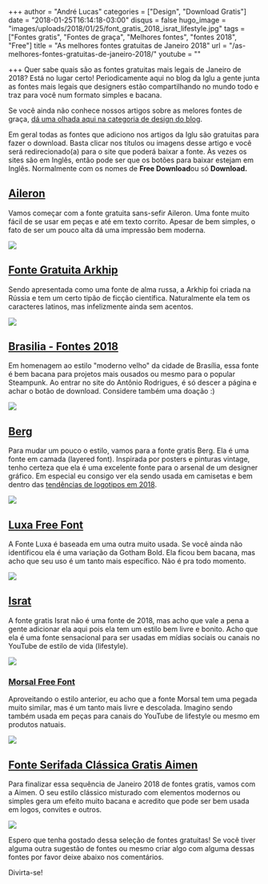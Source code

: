 +++
author = "André Lucas"
categories = ["Design", "Download Gratis"]
date = "2018-01-25T16:14:18-03:00"
disqus = false
hugo_image = "images/uploads/2018/01/25/font_gratis_2018_israt_lifestyle.jpg"
tags = ["Fontes gratis", "Fontes de graça", "Melhores fontes", "fontes 2018", "Free"]
title = "As melhores fontes gratuitas de Janeiro 2018"
url = "/as-melhores-fontes-gratuitas-de-janeiro-2018/"
youtube = ""

+++
Quer sabe quais são as fontes gratuitas mais legais de Janeiro de 2018? Está no lugar certo! Periodicamente aqui no blog da Iglu a gente junta as fontes mais legais que designers estão compartilhando no mundo todo e traz para você num formato simples e bacana.

Se você ainda não conhece nossos artigos sobre as melores fontes de graça, [dá uma olhada aqui na categoria de design do blog](https://www.igluonline.com/categories/design).

Em geral todas as fontes que adiciono nos artigos da Iglu são gratuitas para fazer o download. Basta clicar nos títulos ou imagens desse artigo e você será redirecionado(a) para o site que poderá baixar a fonte. Às vezes os sites são em Inglês, então pode ser que os botões para baixar estejam em Inglês. Normalmente com os nomes de **Free Download**ou só **Download.**

## [Aileron](http://tipotype.com/aileron/)

Vamos começar com a fonte gratuita sans-sefir Aileron. Uma fonte muito fácil de se usar em peças e até em texto corrito. Apesar de bem simples, o fato de ser um pouco alta dá uma impressão bem moderna.

[![](images/uploads/2018/01/25/aileron-02.png)](http://tipotype.com/aileron/)

## [Fonte Gratuita Arkhip](http://www.fontfabric.com/arkhip-font/)

Sendo apresentada como uma fonte de alma russa, a Arkhip foi criada na Rússia e tem um certo tipão de ficção científica. Naturalmente ela tem os caracteres latinos, mas infelizmente ainda sem acentos.

[![](images/uploads/2018/01/25/fonte-gratuita-arkhip.jpg)](http://www.fontfabric.com/arkhip-font/)

## [Brasilia - Fontes 2018](http://antoniorodriguesjr.com/fonts.html)

Em homenagem ao estilo "moderno velho" da cidade de Brasília, essa fonte é bem bacana para projetos mais ousados ou mesmo para o popular Steampunk. Ao entrar no site do Antônio Rodrigues, é só descer a página e achar o botão de download. Considere também uma doação :)

[![](images/uploads/2018/01/25/brasilia-fonte-gratis.jpg)](http://antoniorodriguesjr.com/fonts.html)

## [Berg](https://www.behance.net/gallery/53625645/BERG-FREE-LAYERED-FONT-FAMILY)

Para mudar um pouco o estilo, vamos para a fonte gratis Berg. Ela é uma fonte em camada (layered font). Inspirada por posters e pinturas vintage, tenho certeza que ela é uma excelente fonte para o arsenal de um designer gráfico. Em especial eu consigo ver ela sendo usada em camisetas e bem dentro das [tendências de logotipos em 2018](https://temporalcerebral.com.br/6-tendencias-de-logotipos-dos-proximos-anos/). 

[![](images/uploads/2018/01/25/melhores_fontes_gratuitas_para_2018.jpg)](https://www.behance.net/gallery/53625645/BERG-FREE-LAYERED-FONT-FAMILY)

## [Luxa Free Font](https://www.behance.net/gallery/49202055/Luxa-Typography)

A Fonte Luxa é baseada em uma outra muito usada. Se você ainda não identificou ela é uma variação da Gotham Bold. Ela ficou bem bacana, mas acho que seu uso é um tanto mais específico. Não é pra todo momento.

[![](images/uploads/2018/01/25/fontes_2018_gratis_luxa.png)](https://www.behance.net/gallery/49202055/Luxa-Typography)

## [Israt](https://www.behance.net/gallery/50325189/Israt-A-Free-Semi-Brushed-Handwritten-Font)

A fonte gratis Israt não é uma fonte de 2018, mas acho que vale a pena a gente adicionar ela aqui pois ela tem um estilo bem livre e bonito. Acho que ela é uma fonte sensacional para ser usadas em mídias sociais ou canais no YouTube de estilo de vida (lifestyle).

[![](images/uploads/2018/01/25/font_gratis_2018_israt_lifestyle.jpg)](https://www.behance.net/gallery/50325189/Israt-A-Free-Semi-Brushed-Handwritten-Font)

### [Morsal Free Font](https://www.dafont.com/morsal.font)

Aproveitando o estilo anterior, eu acho que a fonte Morsal tem uma pegada muito similar, mas é um tanto mais livre e descolada. Imagino sendo também usada em peças para canais do YouTube de lifestyle ou mesmo em produtos natuais.

[![](images/uploads/2018/01/25/melhores_free_fonts_for_2018.jpg)](https://www.dafont.com/morsal.font)

## [Fonte Serifada Clássica Gratis Aimen](https://creativetacos.com/free-aimen-serif-typeface/)

Para finalizar essa sequência de Janeiro 2018 de fontes gratis, vamos com a Aimen. O seu estilo clássico misturado com elementos modernos ou simples gera um efeito muito bacana e acredito que pode ser bem usada em logos, convites e outros.

[![](images/uploads/2018/01/25/fonte_aimen_gratis_2018.jpg)](https://creativetacos.com/free-aimen-serif-typeface/)

Espero que tenha gostado dessa seleção de fontes gratuitas! Se você tiver alguma outra sugestão de fontes ou mesmo criar algo com alguma dessas fontes por favor deixe abaixo nos comentários.

Divirta-se!